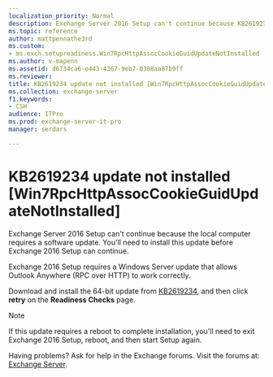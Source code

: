 ```yaml
---
localization_priority: Normal
description: Exchange Server 2016 Setup can't continue because KB2619234 isn't installed on the local Windows server.
ms.topic: reference
author: mattpennathe3rd
ms.custom:
- ms.exch.setupreadiness.Win7RpcHttpAssocCookieGuidUpdateNotInstalled
ms.author: v-mapenn
ms.assetid: d6734ca6-e443-4367-9eb7-0308aa87b9ff
ms.reviewer:
title: KB2619234 update not installed [Win7RpcHttpAssocCookieGuidUpdateNotInstalled]
ms.collection: exchange-server
f1.keywords:
- CSH
audience: ITPro
ms.prod: exchange-server-it-pro
manager: serdars

---
```


# KB2619234 update not installed [Win7RpcHttpAssocCookieGuidUpdateNotInstalled]

Exchange Server 2016 Setup can't continue because the local computer requires a software update. You'll need to install this update before Exchange 2016 Setup can continue.

Exchange 2016 Setup requires a Windows Server update that allows Outlook Anywhere (RPC over HTTP) to work correctly.

Download and install the 64-bit update from [KB2619234](https://support.microsoft.com/help/2619234), and then click **retry** on the **Readiness Checks** page.

> [!NOTE]
> If this update requires a reboot to complete installation, you'll need to exit Exchange 2016 Setup, reboot, and then start Setup again.

Having problems? Ask for help in the Exchange forums. Visit the forums at: [Exchange Server](https://go.microsoft.com/fwlink/p/?linkId=60612).

